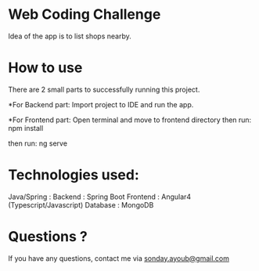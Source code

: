 # Web Coding Challenge

Idea of the app is to list shops nearby.

# How to use
There are 2 small parts to successfully running this project.

*For Backend part:
Import project to IDE and run the app.

*For Frontend part:
Open terminal and move to frontend directory then run:
	npm install

then run:
	ng serve

# Technologies used:
Java/Spring :
Backend : Spring Boot
Frontend : Angular4 (Typescript/Javascript)
Database : MongoDB

# Questions ?
If you have any questions, contact me via sonday.ayoub@gmail.com
